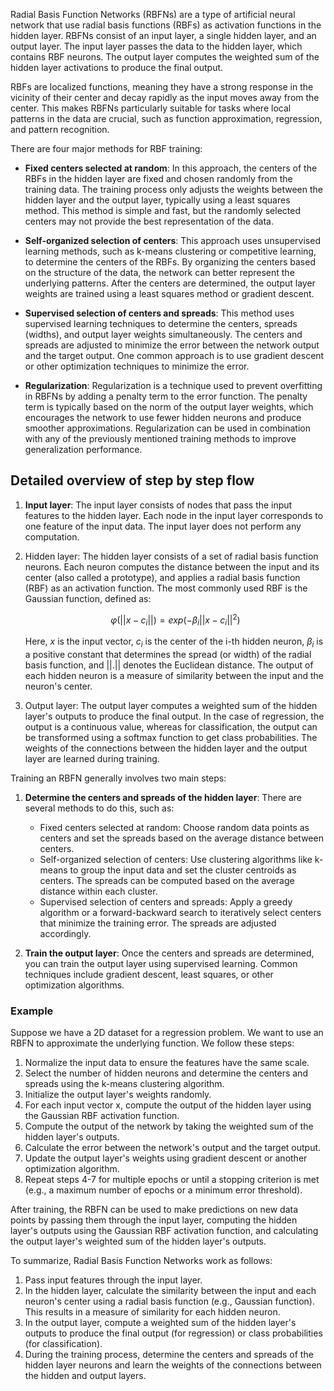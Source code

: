 Radial Basis Function Networks (RBFNs) are a type of artificial neural network that use radial basis functions (RBFs) as activation functions in the hidden layer. RBFNs consist of an input layer, a single hidden layer, and an output layer. The input layer passes the data to the hidden layer, which contains RBF neurons. The output layer computes the weighted sum of the hidden layer activations to produce the final output.

RBFs are localized functions, meaning they have a strong response in the vicinity of their center and decay rapidly as the input moves away from the center. This makes RBFNs particularly suitable for tasks where local patterns in the data are crucial, such as function approximation, regression, and pattern recognition.

There are four major methods for RBF training:

- **Fixed centers selected at random**: In this approach, the centers of the RBFs in the hidden layer are fixed and chosen randomly from the training data. The training process only adjusts the weights between the hidden layer and the output layer, typically using a least squares method. This method is simple and fast, but the randomly selected centers may not provide the best representation of the data.

- **Self-organized selection of centers**: This approach uses unsupervised learning methods, such as k-means clustering or competitive learning, to determine the centers of the RBFs. By organizing the centers based on the structure of the data, the network can better represent the underlying patterns. After the centers are determined, the output layer weights are trained using a least squares method or gradient descent.

- **Supervised selection of centers and spreads**: This method uses supervised learning techniques to determine the centers, spreads (widths), and output layer weights simultaneously. The centers and spreads are adjusted to minimize the error between the network output and the target output. One common approach is to use gradient descent or other optimization techniques to minimize the error.

- **Regularization**: Regularization is a technique used to prevent overfitting in RBFNs by adding a penalty term to the error function. The penalty term is typically based on the norm of the output layer weights, which encourages the network to use fewer hidden neurons and produce smoother approximations. Regularization can be used in combination with any of the previously mentioned training methods to improve generalization performance.

## Detailed overview of step by step flow

1. **Input layer**: The input layer consists of nodes that pass the input features to the hidden layer. Each node in the input layer corresponds to one feature of the input data. The input layer does not perform any computation.

2. Hidden layer: The hidden layer consists of a set of radial basis function neurons. Each neuron computes the distance between the input and its center (also called a prototype), and applies a radial basis function (RBF) as an activation function. The most commonly used RBF is the Gaussian function, defined as:

    $$
        φ(||x-c_i||) = exp(-β_i ||x-c_i||^2)
    $$
    
    Here, $x$ is the input vector, $c_i$ is the center of the i-th hidden neuron, $β_i$ is a positive constant that determines the spread (or width) of the radial basis function, and $||.||$ denotes the Euclidean distance. The output of each hidden neuron is a measure of similarity between the input and the neuron's center.

3. Output layer: The output layer computes a weighted sum of the hidden layer's outputs to produce the final output. In the case of regression, the output is a continuous value, whereas for classification, the output can be transformed using a softmax function to get class probabilities. The weights of the connections between the hidden layer and the output layer are learned during training.

Training an RBFN generally involves two main steps:

1. **Determine the centers and spreads of the hidden layer**: There are several methods to do this, such as:
    - Fixed centers selected at random: Choose random data points as centers and set the spreads based on the average distance between centers.
    - Self-organized selection of centers: Use clustering algorithms like k-means to group the input data and set the cluster centroids as centers. The spreads can be computed based on the average distance within each cluster.
    - Supervised selection of centers and spreads: Apply a greedy algorithm or a forward-backward search to iteratively select centers that minimize the training error. The spreads are adjusted accordingly.

2. **Train the output layer**: Once the centers and spreads are determined, you can train the output layer using supervised learning. Common techniques include gradient descent, least squares, or other optimization algorithms.

### Example 
Suppose we have a 2D dataset for a regression problem. We want to use an RBFN to approximate the underlying function. We follow these steps:

1. Normalize the input data to ensure the features have the same scale.
2. Select the number of hidden neurons and determine the centers and spreads using the k-means clustering algorithm.
3. Initialize the output layer's weights randomly.
4. For each input vector x, compute the output of the hidden layer using the Gaussian RBF activation function.
5. Compute the output of the network by taking the weighted sum of the hidden layer's outputs.
6. Calculate the error between the network's output and the target output.
7. Update the output layer's weights using gradient descent or another optimization algorithm.
8. Repeat steps 4-7 for multiple epochs or until a stopping criterion is met (e.g., a maximum number of epochs or a minimum error threshold).

After training, the RBFN can be used to make predictions on new data points by passing them through the input layer, computing the hidden layer's outputs using the Gaussian RBF activation function, and calculating the output layer's weighted sum of the hidden layer's outputs.

To summarize, Radial Basis Function Networks work as follows:

1. Pass input features through the input layer.
2. In the hidden layer, calculate the similarity between the input and each neuron's center using a radial basis function (e.g., Gaussian function). This results in a measure of similarity for each hidden neuron.
3. In the output layer, compute a weighted sum of the hidden layer's outputs to produce the final output (for regression) or class probabilities (for classification).
4. During the training process, determine the centers and spreads of the hidden layer neurons and learn the weights of the connections between the hidden and output layers.
